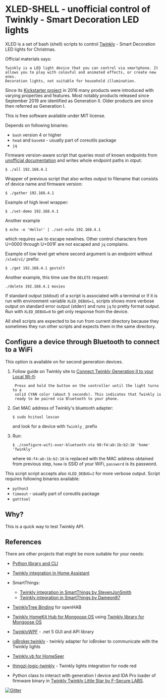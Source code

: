# XLED-SHELL - unofficial control of Twinkly - Smart Decoration LED lights

XLED is a set of bash (shell) scripts to control
[Twinkly](https://www.twinkly.com/) - Smart Decoration LED lights for
Christmas.

Official materials says:

    Twinkly is a LED light device that you can control via smartphone. It
    allows you to play with colouful and animated effects, or create new ones.
    Decoration lights, not suitable for household illumination.

Since its [Kickstarter
project](https://www.kickstarter.com/projects/twinkly/twinkly-smart-decoration-for-your-christmas)
in 2016 many products were introduced with varying properties and features.
Most notably products released since September 2019 are identified as
Generation II. Older products are since then referred as Generation I.

This is free software available under MIT license.

Depends on following binaries:

* `bash` version 4 or higher
* `head` and `base64` - usually part of coreutils package
* `jq`

Firmware version-aware script that queries most of known endpoints from
[unofficial documentation](https://xled-docs.readthedocs.io) and writes whole
endpoint paths in otput:

```
$ ./all 192.168.4.1
```

Wrapper of previous script that also writes output to filename that consists of
device name and firmware version:

```
$ ./gather 192.168.4.1
```

Example of high level wrapper:

```
$ ./set-demo 192.168.4.1
```

Another example 

```
$ echo -e 'Hello!' | ./set-echo 192.168.4.1
```

which requires `awk` to escape newlines. Other control characters from U+0000
through U+001F are not escaped and `jq` complains.

Example of low level get where second argument is an endpoint without
`/xled/v1/` prefix:

```
$ ./get 192.168.4.1 gestalt
```

Another example, this time use the `DELETE` request:

```
./delete 192.168.4.1 movies
```

If standard output (stdout) of a script is associated with a terminal or if it
is run with environment variable `XLED_DEBUG=1`, scripts shows more verbose
output on standard error output (stderr) and runs `jq` to pretty format output.
Run with `XLED_DEBUG=0` to get only response from the device.

All shell scripts are expected to be run from current directory because they
sometimes they run other scripts and expects them in the same directory.

## Configure a device through Bluetooth to connect to a WiFi

This option is available on for second generation devices.

1. Follow guide on Twinkly site to [Connect Twinkly Generation II to your Local
   Wi-fi](https://help.twinkly.com/en/help/how-do-i-set-up-my-generation-ii-device):

        Press and hold the button on the controller until the light turns to a
        solid CYAN color (about 5 seconds). This indicates that Twinkly is
        ready to be paired via Bluetooth to your phone.

2. Get MAC address of Twinkly's bluetooth adapter:

   ```
   $ sudo hcitool lescan
   ```

   and look for a device with `Twinkly_` prefix

3. Run:

   ```
   $ ./configure-wifi-over-bluetooth-sta 98:f4:ab:1b:b2:10 'home' 'Twinkly'
   ```

   where `98:f4:ab:1b:b2:10` is replaced with the MAC address obtained from
   previous step, `home` is SSID of your WiFi, `password` is its password.

This script script accepts also `XLED_DEBUG=2` for more verbose output. Script
requires following binaries available:

* `python3`
* `timeout` - usually part of coreutils package
* `gatttool`

## Why?

This is a quick way to test Twinkly API.

## References

There are other projects that might be more suitable for your needs:

* [Python library and CLI](https://github.com/scrool/xled)
* [Twinkly integration in Home Assistant](https://www.home-assistant.io/integrations/twinkly/)
* SmartThings:

  * [Twinkly integration in SmartThings by StevenJonSmith](https://github.com/StevenJonSmith/SmartThings)
  * [Twinkly integration in SmartThings by Dameon87](https://github.com/Dameon87/SmartThings)

* [TwinklyTree Binding](https://github.com/mvanhulsentop/openhab-addons/tree/twinklytree/bundles/org.openhab.binding.twinklytree) for openHAB

* [Twinkly HomeKit Hub for Mongoose OS](https://github.com/d4rkmen/twinkly-homekit) using [Twinkly library for Mongoose OS](https://github.com/d4rkmen/twinkly)

* [TwinklyWPF](https://github.com/MarkAlanJones/TwinklyWPF) - .net 5 GUI and API library
* [ioBroker.twinkly](https://www.npmjs.com/package/iobroker.twinkly) - twinkly adapter for ioBroker to communicate with the Twinkly lights
* [Twinkly.vb for HomeSeer](https://forums.homeseer.com/forum/developer-support/scripts-plug-ins-development-and-libraries/script-plug-in-library/1348314-twinkly-vb-christmas-tree-lights-with-predefined-and-custom-animations)
* [thingzi-logic-twinkly](https://www.npmjs.com/package/thingzi-logic-twinkly) - Twinkly lights integration for node red
* Python class to interact with generation I device and IDA Pro loader of firmware binary in [Twinkly Twinkly Little Star by F-Secure LABS](https://labs.f-secure.com/blog/twinkly-twinkly-little-star/).

[![Gitter](https://badges.gitter.im/Join%20Chat.svg)](https://gitter.im/xled-community/chat?utm_source=badge&utm_medium=badge&utm_campaign=pr-badge&utm_content=badge)

